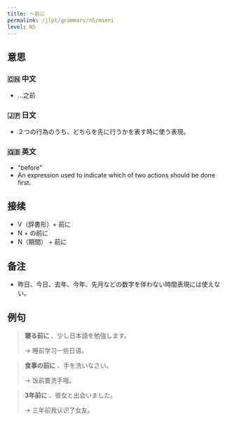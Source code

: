 ```yaml
---
title: 〜前に
permalink: /jlpt/grammars/n5/maeni
level: N5
---
```


## 意思

### 🇨🇳 中文

- ...之前

### 🇯🇵 日文

- ２つの行為のうち、どちらを先に行うかを表す時に使う表現。

### 🇬🇧 英文

- "before"
- An expression used to indicate which of two actions should be done first.

## 接续

- V（辞書形）\+ 前に
- N + の前に
- N（期間） + 前に

## 备注

- 昨日、今日、去年、今年、先月などの数字を伴わない時間表現には使えない。

## 例句

>  **寝る前に** 、少し日本語を勉強します。
>
> → 睡前学习一些日语。

>  **食事の前に** 、手を洗いなさい。
>
> → 饭前要洗手哦。

>  **3年前に** 、彼女と出会いました。
>
> → 三年前我认识了女友。

